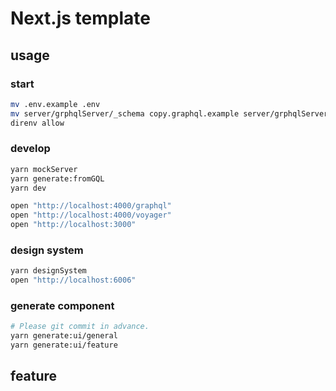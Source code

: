 # Next.js template

## usage

### start

```bash
mv .env.example .env
mv server/grphqlServer/_schema copy.graphql.example server/grphqlServer/_schema copy.graphql
direnv allow
```

### develop

```bash
yarn mockServer
yarn generate:fromGQL
yarn dev

open "http://localhost:4000/graphql"
open "http://localhost:4000/voyager"
open "http://localhost:3000"
```

### design system

```bash
yarn designSystem
open "http://localhost:6006"
```

### generate component

```bash
# Please git commit in advance.
yarn generate:ui/general
yarn generate:ui/feature
```

## feature
